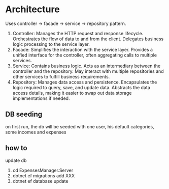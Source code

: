 ﻿# Architecture

Uses controller -> facade -> service -> repository pattern.

1. Controller:
   Manages the HTTP request and response lifecycle.
   Orchestrates the flow of data to and from the client.
   Delegates business logic processing to the service layer.
2. Facade:
   Simplifies the interaction with the service layer.
   Provides a unified interface for the controller, often aggregating calls to multiple services.
3. Service:
   Contains business logic.
   Acts as an intermediary between the controller and the repository.
   May interact with multiple repositories and other services to fulfill business requirements.
4. Repository:
   Manages data access and persistence.
   Encapsulates the logic required to query, save, and update data.
   Abstracts the data access details, making it easier to swap out data storage implementations if needed.

## DB seeding

on first run, the db will be seeded with one user, his default categories, some incomes and expenses

## how to

update db

1. cd ExpensesManager.Server
2. dotnet ef migrations add XXX
3. dotnet ef database update
